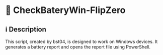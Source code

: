 # 🔋 CheckBateryWin-FlipZero

## ℹ️ Description

This script, created by bst04, is designed to work on Windows devices. It generates a battery report and opens the report file using PowerShell.
